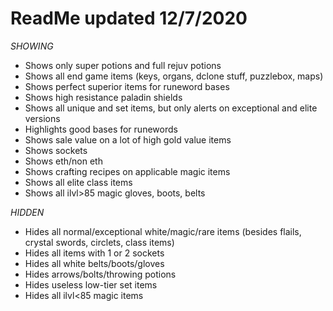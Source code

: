 # ReadMe updated 12/7/2020

*SHOWING*
- Shows only super potions and full rejuv potions
- Shows all end game items (keys, organs, dclone stuff, puzzlebox, maps)
- Shows perfect superior items for runeword bases
- Shows high resistance paladin shields
- Shows all unique and set items, but only alerts on exceptional and elite versions
- Highlights good bases for runewords
- Shows sale value on a lot of high gold value items
- Shows sockets
- Shows eth/non eth
- Shows crafting recipes on applicable magic items
- Shows all elite class items
- Shows all ilvl>85 magic gloves, boots, belts

*HIDDEN*
- Hides all normal/exceptional white/magic/rare items (besides flails, crystal swords, circlets, class items)
- Hides all items with 1 or 2 sockets
- Hides all white belts/boots/gloves
- Hides arrows/bolts/throwing potions
- Hides useless low-tier set items
- Hides all ilvl<85 magic items
